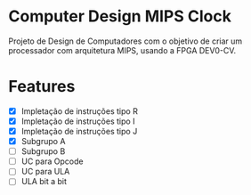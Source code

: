 # Computer Design MIPS Clock

Projeto de Design de Computadores com o objetivo de criar um processador com arquitetura MIPS, usando a FPGA DEV0-CV.

# Features

- [X] Impletação de instruções tipo R
- [X] Impletação de instruções tipo I
- [X] Impletação de instruções tipo J
- [X] Subgrupo A
- [ ] Subgrupo B
- [ ] UC para Opcode
- [ ] UC para ULA
- [ ] ULA bit a bit
